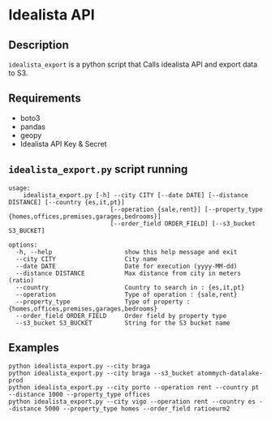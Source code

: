 # Idealista API 

## Description
`idealista_export` is a python script that Calls idealista API and export data to S3.

## Requirements
 - boto3
 - pandas
 - geopy
 - Idealista API Key & Secret

## `idealista_export.py` script running

    usage: 
        idealista_export.py [-h] --city CITY [--date DATE] [--distance DISTANCE] [--country {es,it,pt}] 
                                [--operation {sale,rent}] [--property_type {homes,offices,premises,garages,bedrooms}] 
                                [--order_field ORDER_FIELD] [--s3_bucket S3_BUCKET]
    
    options:
      -h, --help                    show this help message and exit
      --city CITY                   City name
      --date DATE                   Date for execution (yyyy-MM-dd)
      --distance DISTANCE           Max distance from city in meters (ratio)
      --country                     Country to search in : {es,it,pt}
      --operation                   Type of operation : {sale,rent}
      --property_type               Type of property : {homes,offices,premises,garages,bedrooms}
      --order_field ORDER_FIELD     Order field by property type
      --s3_bucket S3_BUCKET         String for the S3 bucket name


## Examples
```
python idealista_export.py --city braga
python idealista_export.py --city braga --s3_bucket atommych-datalake-prod
python idealista_export.py --city porto --operation rent --country pt --distance 1000 --property_type offices
python idealista_export.py --city vigo --operation rent --country es --distance 5000 --property_type homes --order_field ratioeurm2
```